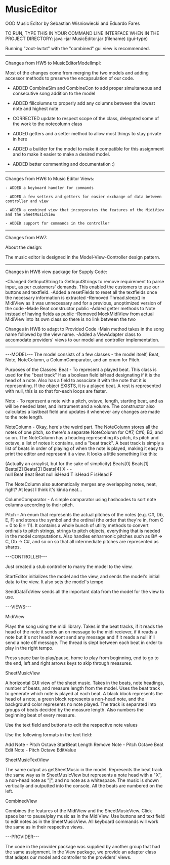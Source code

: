 # MusicEditor

OOD Music Editor by Sebastian Wisniowiecki and Eduardo Fares

TO RUN, TYPE THIS IN YOUR COMMAND LINE INTERFACE WHEN IN THE PROJECT DIRECTORY:
java -jar MusicEditor.jar (filename) (gui-type)

Running "zoot-lw.txt" with the "combined" gui view is recommended.

----------------------------------------
Changes from HW5 to MusicEditorModelImpl:

   Most of the changes come from merging the two models and adding accessor methods to preserve the
   encapsulation of our code.

   - ADDED CombineSim and CombineCon to add proper simultaneous and consecutive song addition to
   the model

   - ADDED fillcolumns to properly add any columns between the lowest note and highest note

   - CORRECTED update to respect scope of the class, delegated some of the work to the notecolumn
   class

   - ADDED getters and a setter method to allow most things to stay private in here

   - ADDED a builder for the model to make it compatible for this assignment and to make it easier
   to make a desired model.

   - ADDED better commenting and documentation :)

----------------------------------------

Changes from HW6 to Music Editor Views:

	- ADDED a keyboard handler for commands

	- ADDED a few setters and getters for easier exchange of data between controller and view

	- ADDED a combined view that incorporates the features of the MidiView and the SheetMusicView

	- ADDED support for commands in the controller

----------------------------------------

Changes from HW7:

About the design:

The music editor is designed in the Model-View-Controller design pattern.

----------------------------------------

Changes in HW8 view package for Supply Code:

-Changed GetInputString to GetInputStrings to remove requirement to parse input, as per customers' demands. This enabled
the customers to use our buttons and textfield.
-Added a resetFields to reset all the textfields once the necessary information is extracted
-Removed Thread.sleep() in MidiView as it was unnecessary and for a previous, unoptimized version of the code
-Made Beat constructor public 
-Added getter methods to Note instead of having fields as public
-Removed MockMidiView from actual MidiView into its own class so there is no link between the two

Changes in HW8 to adapt to Provided Code
-Main method takes in the song name followed by the view name.
-Added a ViewAdapter class to accomodate providers' views to our model and controller implementation.

----------------------------------------

---MODEL---
The model consists of a few classes - the model itself, Beat, Note, NoteColumn,
a ColumnComparator, and an enum for Pitch.

Purposes of the Classes:
Beat - To represent a played beat. This class is used for the "beat track" Has a boolean field isHead 
designating if it is the head of a note. Also has a field to associate it with the note that it is 
representing. If the object EXISTS, it is a played beat. A rest is represented with null, this is 
so that for-each loops are faster. 

Note - To represent a note with a pitch, ovtave, length, starting beat, and as will be needed later,
and instrument and a volume. The constructor also calculates a lastbeat field and updates it whenever
any changes are made to the note length.

NoteColumn - Okay, here's the weird part. The NoteColumn stores all the notes of one pitch, so there's
a separate NoteColumn for C#7, C#6, B3, and so on. The NoteColumn has a heading representing its pitch,
its pitch and octave, a list of notes it contains, and a "beat track". A beat track is simply a list of
beats in order of playing of when the note is played, making it easy to print the editor and represent
it a view. It looks a little something like this:

(Actually an arraylist, but for the sake of simplicity)
Beats[0]  Beats[1]  Beats[2]  Beats[3]  Beats[4]
             X         -         -        
  null      Beat      Beat      Beat      null
          isHead T  isHead F  isHead F

The NoteColumn also automatically merges any overlapping notes, neat, right? At least I think it's kinda neat...

ColumnComparator - A simple comparator using hashcodes to sort note columns according to their pitch.

Pitch - An enum that represents the actual pitches of the notes (e.g. C#, Db, E, F) and stores the symbol and the
ordinal (the order that they're in, from C = 0 to B = 11). It contains a whole bunch of utility methods to convert 
ordinals to pitch strings, strings to pitch objects, everything that is needed in the model computations. Also
handles enharmonic pitches such as B# -> C, Db -> C#, and so on so that all intermediate pitches are represented
as sharps.

---CONTROLLER---

Just created a stub controller to marry the model to the view.

StartEditor initializes the model and the view, and sends the model's initial data to the view. It also sets the
model's tempo

SendDataToView sends all the important data from the model for the view to use.

---VIEWS---

MidiView

Plays the song using the midi library. 
Takes in the beat tracks, if it reads the head of the note it sends an on message to the midi reciever, if it reads a
note but it's not head it wont send any message and if it reads a null it'll send a note off message.
The thread is slept between each beat in order to play in the right tempo.

Press space bar to play/pause, home to play from beginning, end to go to the end, left and right arrows keys to 
skip through measures.


SheetMusicView

A horizontal GUI view of the sheet music. Takes in the beats, note headings, number of beats, and measure length 
from the model. Uses the beat track to generate which note is played at each beat. A black block represents the 
head of a note, a green block represents a non-head note, and the background color represents no note played. 
The track is separated into groups of beats decided by the measure length. Also numbers the beginning beat of every 
measure.

Use the text field and buttons to edit the respective note values

Use the following formats in the text field:

Add Note - Pitch Octave StartBeat Length
Remove Note - Pitch Octave Beat
Edit Note - Pitch Octave EditValue

SheetMusicTextView

The same output as getSheetMusic in the model. Represents the beat track the same way as in SheetMusicView but 
represents a note head with a "X", a non-head note as "|", and no note as a whitespace. The music is shown 
vertically and outputted into the console. All the beats are numbered on the left.

CombinedView

Combines the features of the MidiView and the SheetMusicView. Click space bar to pause/play music as in the MidiView.
Use buttons and text field to edit notes as in the SheetMusicView. All keyboard commands will work the same as in their
respective views.


---PROVIDER---

The code in the provider package was supplied by another group that had the same assignment. In the View package, we
provide an adapter class that adapts our model and controller to the providers' views. 



